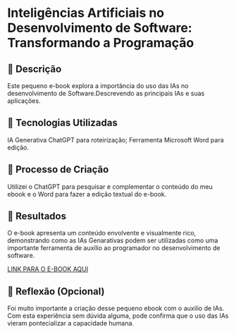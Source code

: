 # Inteligências Artificiais no Desenvolvimento de Software: Transformando a Programação 

## 📒 Descrição
Este pequeno e-book explora a importãncia do uso das IAs no desenvolvimento de Software.Descrevendo as principais IAs e suas aplicações.

## 🤖 Tecnologias Utilizadas
IA Generativa ChatGPT para roteirização;
Ferramenta Microsoft Word para edição.

## 🧐 Processo de Criação
Utilizei o ChatGPT para pesquisar e complementar o conteúdo do meu ebook e o Word para fazer a edição textual do e-book.

## 🚀 Resultados
O e-book apresenta um conteúdo envolvente e visualmente rico, demonstrando como as IAs Genarativas podem ser utilizadas como uma importante ferramenta de auxílio ao programador no desenvolvimento de software.

[LINK PARA O E-BOOK AQUI](https://github.com/Walissonw/lab-natty-or-not/blob/main/ebook.md)

## 💭 Reflexão (Opcional)
Foi muito importante a criação desse pequeno ebook com o auxilio de IAs. Com esta experiência sem dúvida alguma, pode confirma que o uso das IAs vieram pontecializar a capacidade humana. 
